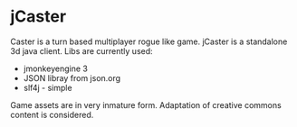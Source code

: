jCaster
=======

Caster is a turn based multiplayer rogue like game. jCaster is a standalone 3d java client.
Libs are currently used:
  * jmonkeyengine 3
  * JSON libray from json.org
  * slf4j - simple

Game assets are in very inmature form. Adaptation of creative commons content is considered.
